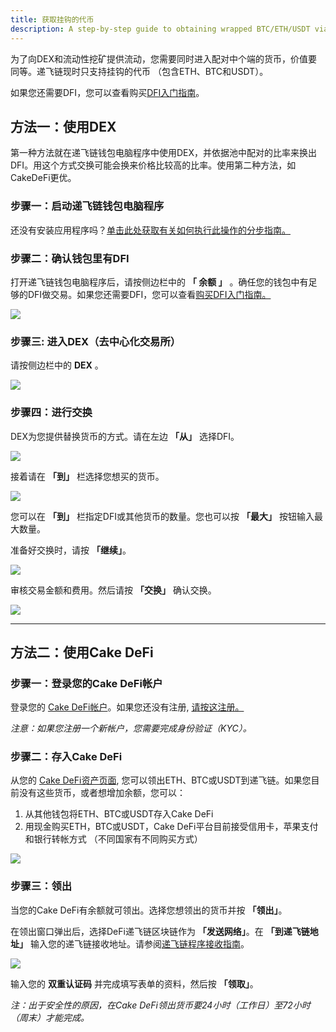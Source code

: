 ```yaml
---
title: 获取挂钩的代币
description: A step-by-step guide to obtaining wrapped BTC/ETH/USDT via the DEX or Cake DeFi
---
```


为了向DEX和流动性挖矿提供流动，您需要同时进入配对中个端的货币，价值要同等。递飞链现时只支持挂钩的代币 （包含ETH、BTC和USDT）。

如果您还需要DFI，您可以查看购买[DFI入门指南](https://www.youtube.com/watch?v=vtM-k7E-HPA)。

## 方法一：使用DEX

第一种方法就在递飞链钱包电脑程序中使用DEX，并依据池中配对的比率来换出DFI。用这个方式交换可能会换来价格比较高的比率。使用第二种方法，如CakeDeFi更优。

### 步骤一：启动递飞链钱包电脑程序

还没有安装应用程序吗？[单击此处获取有关如何执行此操作的分步指南。](/learn/defi-app-how-to/?utm_source=defichain&utm_medium=dex-guide&utm_campaign=dex-launch)

### 步骤二：确认钱包里有DFI

打开递飞链钱包电脑程序后，请按侧边栏中的 **「 余额 」** 。确任您的钱包中有足够的DFI做交易。如果您还需要DFI，您可以查看[购买DFI入门指南。](https://defichain.ghost.io/where-and-how-to-buy-dfi-defichain/)

![](/img/guides/installing-defi-app/wallets-choose.png)

### 步骤三: 进入DEX（去中心化交易所）

请按侧边栏中的 **DEX** 。

![](/img/guides/obtaining-tokens/go-to-dex.png)

### 步骤四：进行交换

DEX为您提供替换货币的方式。请在左边 **「从」** 选择DFI。

![](/img/guides/obtaining-tokens/dex-from.png)

接着请在 **「到」** 栏选择您想买的货币。

![](/img/guides/obtaining-tokens/dex-to.png)

您可以在 **「到」** 栏指定DFI或其他货币的数量。您也可以按 **「最大」** 按钮输入最大数量。

准备好交换时，请按 **「继续」**。

![](/img/guides/obtaining-tokens/ready-to-swap.png)

审核交易金额和费用。然后请按 **「交换」** 确认交换。

![](/img/guides/obtaining-tokens/dex-verify.png)

---

## 方法二：使用Cake DeFi

### 步骤一：登录您的Cake DeFi帐户

登录您的 [Cake DeFi帐户](https://app.cakedefi.com/login)。如果您还没有注册, [请按这注册。](https://app.cakedefi.com/register)

_注意：如果您注册一个新帐户，您需要完成身份验证（KYC）。_

### 步骤二：存入Cake DeFi

从您的 [Cake DeFi资产页面](https://app.cakedefi.com/wallets), 您可以领出ETH、BTC或USDT到递飞链。如果您目前没有这些货币，或者想增加余额，您可以：

1. 从其他钱包将ETH、BTC或USDT存入Cake DeFi
2. 用现金购买ETH，BTC或USDT，Cake DeFi平台目前接受信用卡，苹果支付和银行转帐方式 （不同国家有不同购买方式）

![](/img/guides/obtaining-tokens/cake-assets.png)

### 步骤三：领出

当您的Cake DeFi有余额就可领出。选择您想领出的货币并按 **「领出」**。

在领出窗口弹出后，选择DeFi递飞链区块链作为 **「发送网络」**。在 **「到递飞链地址」** 输入您的递飞链接收地址。请参阅[递飞链程序接收指南](/learn/defi-app-how-to/?utm_source=defichain&utm_medium=dex-guide&utm_campaign=dex-launch)。

![](/img/guides/obtaining-tokens/cake-withdraw.png)

输入您的 **双重认证码** 并完成填写表单的资料，然后按 **「领取」**。



_注：出于安全性的原因，在Cake DeFi领出货币要24小时（工作日）至72小时（周末）才能完成。_
